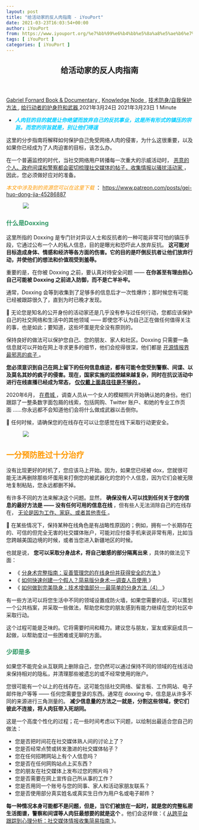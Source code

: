 ```yaml
---
layout: post
title: "给活动家的反人肉指南 - iYouPort"
date: 2021-03-23T16:03:54+00:00
author: iYouPort
from: https://www.iyouport.org/%e7%bb%99%e6%b4%bb%e5%8a%a8%e5%ae%b6%e7%9a%84%e5%8f%8d%e4%ba%ba%e8%82%89%e6%8c%87%e5%8d%97/
tags: [ iYouPort ]
categories: [ iYouPort ]
---
```


<article class="post-15634 post type-post status-publish format-standard has-post-thumbnail hentry category-book-documentary category-knowledge-node category-54 category-67 tag-activism tag-doxing tag-privacy tag-resist tag-security tag-self-defense tag-socmint tag-technique" id="post-15634">
 <header class="entry-header">
  <h1 class="entry-title">
   给活动家的反人肉指南
  </h1>
 </header>
 <div class="entry-meta">
  <span class="byline">
   <a href="https://www.iyouport.org/author/gabrielfornard/" rel="author" title="由Gabriel Fornard发布">
    Gabriel Fornard
   </a>
  </span>
  <span class="cat-links">
   <a href="https://www.iyouport.org/category/book-documentary/" rel="category tag">
    Book &amp; Documentary
   </a>
   ,
   <a href="https://www.iyouport.org/category/knowledge-node/" rel="category tag">
    Knowledge Node
   </a>
   ,
   <a href="https://www.iyouport.org/category/%e6%8a%80%e6%9c%af%e9%98%b2%e8%ba%ab-%e8%87%aa%e6%88%91%e4%bf%9d%e6%8a%a4%e6%96%b9%e6%b3%95/" rel="category tag">
    技术防身/自我保护方法
   </a>
   ,
   <a href="https://www.iyouport.org/category/%e7%bb%99%e8%a1%8c%e5%8a%a8%e8%80%85%e7%9a%84%e6%8a%a4%e8%ba%ab%e7%ac%a6%e5%92%8c%e6%ad%a6%e5%99%a8/" rel="category tag">
    给行动者的护身符和武器
   </a>
  </span>
  <span class="published-on">
   <time class="entry-date published" datetime="2021-03-24T00:03:54+08:00">
    2021年3月24日
   </time>
   <time class="updated" datetime="2021-03-23T16:01:28+08:00">
    2021年3月23日
   </time>
  </span>
  <span class="word-count">
   1 Minute
  </span>
 </div>
 <div class="entry-content">
  <ul>
   <li class="graf graf--p">
    <span style="color: #00ccff;">
     <em>
      <strong>
       人肉狂的目的就是让你绝望而放弃自己的反抗事业，这是所有形式的镇压的宗旨。而您的宗旨就是，别让他们得逞
      </strong>
     </em>
    </span>
   </li>
  </ul>
  <p class="graf graf--p">
   这里的分步指南将解释如何保护自己免受网络人肉的侵害，为什么这很重要，以及如果你已经成为了人肉迫害的目标，该怎么办。
  </p>
  <p class="graf graf--p">
   在一个普遍监控的时代，当社交网络用户转播每一次重大的示威活动时，
   <a class="markup--anchor markup--p-anchor" data-href="https://www.iyouport.org/%e8%ad%a6%e5%af%9f%e5%a6%82%e4%bd%95%e4%bd%bf%e7%94%a8%e6%8e%a8%e6%96%87%e7%9b%91%e8%a7%86%e6%8a%97%e8%ae%ae%e8%bf%90%e5%8a%a8%ef%bc%9a%e9%80%9a%e8%bf%87blm%ef%bc%886%ef%bc%89/" href="https://www.iyouport.org/%e8%ad%a6%e5%af%9f%e5%a6%82%e4%bd%95%e4%bd%bf%e7%94%a8%e6%8e%a8%e6%96%87%e7%9b%91%e8%a7%86%e6%8a%97%e8%ae%ae%e8%bf%90%e5%8a%a8%ef%bc%9a%e9%80%9a%e8%bf%87blm%ef%bc%886%ef%bc%89/" rel="noopener" target="_blank">
    恶意的个人、政府间谍和警察都会密切梳理社交媒体的帖子，收集情报以骚扰活动家
   </a>
   ，因此，您必须做好应对的准备。
  </p>
  <p class="graf graf--p">
   <span style="color: #ff9900;">
    <em>
     本文中涉及到的资源您可以在这里下载
    </em>
   </span>
   ：
   <a href="https://www.patreon.com/posts/gei-huo-dong-jia-45286887" rel="noopener" target="_blank">
    https://www.patreon.com/posts/gei-huo-dong-jia-45286887
   </a>
  </p>
  <figure class="graf graf--figure">
   <img class="graf-image aligncenter jetpack-lazy-image" data-height="750" data-image-id="0*p_aJ-tWSYD-RPv9i" data-lazy-src="https://cdn-images-1.medium.com/max/1067/0*p_aJ-tWSYD-RPv9i?is-pending-load=1" data-width="1000" src="https://cdn-images-1.medium.com/max/1067/0*p_aJ-tWSYD-RPv9i" srcset="data:image/gif;base64,R0lGODlhAQABAIAAAAAAAP///yH5BAEAAAAALAAAAAABAAEAAAIBRAA7"/>
   <noscript>
    <img class="graf-image aligncenter" data-height="750" data-image-id="0*p_aJ-tWSYD-RPv9i" data-width="1000" src="https://cdn-images-1.medium.com/max/1067/0*p_aJ-tWSYD-RPv9i"/>
   </noscript>
  </figure>
  <h3 class="graf graf--p">
   <span style="color: #339966;">
    <strong class="markup--strong markup--p-strong">
     什么是Doxxing
    </strong>
   </span>
  </h3>
  <p class="graf graf--p">
   这里所指的 Doxxing 是专门针对异议人士和反抗者的一种可能非常可怕的镇压手段，它通过公布一个人的私人信息，目的是曝光和恐吓此人放弃反抗。
   <strong class="markup--strong markup--p-strong">
    这可能对目标造成身体、情感和经济等各方面的伤害。它的目的是吓倒反抗者让他们放弃行动，并使他们的想法和价值观受到羞辱。
   </strong>
  </p>
  <p class="graf graf--p">
   重要的是，在你被 Doxxing 之前，要认真对待安全问题 ——
   <strong class="markup--strong markup--p-strong">
    在你甚至有理由担心自己可能被 Doxxing 之前进入防御，而不是亡羊补牢。
   </strong>
  </p>
  <p class="graf graf--p">
   通常，Doxxing 会等到收集到了足够多的信息后才一次性爆炸；那时候您有可能已经被跟踪很久了，直到为时已晚才发现。
  </p>
  <p class="graf graf--p">
   📌 无论您是知名的公开身份的活动家还是几乎没有参与过任何行动，您都应该保护自己的社交网络和生活中的其他领域 —— 即使您不认为自己正在做任何值得关注的事，也是如此；要知道，这些坏蛋是完全没有原则的。
  </p>
  <p class="graf graf--p">
   保持良好的做法可以保护您自己、您的朋友、家人和社区。Doxxing 只需要一条信息就可以开始在网上寻求更多的细节，他们会挖得很深，他们都是
   <a class="markup--anchor markup--p-anchor" data-href="https://www.iyouport.org/%e8%bf%99%e4%b8%8d%e6%98%af%e4%b8%80%e5%9c%ba%e7%ab%9e%e6%8a%80%e8%a1%a8%e6%bc%94%ef%bc%9a%e5%85%b3%e4%ba%8eiyp%e4%b8%ba%e4%bb%80%e4%b9%88%e8%a6%81%e9%87%87%e5%8f%96%e5%bc%80%e6%ba%90%e6%83%85/" href="https://www.iyouport.org/%e8%bf%99%e4%b8%8d%e6%98%af%e4%b8%80%e5%9c%ba%e7%ab%9e%e6%8a%80%e8%a1%a8%e6%bc%94%ef%bc%9a%e5%85%b3%e4%ba%8eiyp%e4%b8%ba%e4%bb%80%e4%b9%88%e8%a6%81%e9%87%87%e5%8f%96%e5%bc%80%e6%ba%90%e6%83%85/" rel="noopener" target="_blank">
    开源情报界最邪恶的疯子
   </a>
   。
  </p>
  <p class="graf graf--p">
   <strong class="markup--strong markup--p-strong">
    您必须意识到自己在网上留下的任何信息痕迹，都有可能令您受到警察、间谍、以及莫名其妙的疯子的侵害。现在，国家实施的监控越来越复杂，同时在抗议活动中进行在线直播已经成为常态，
   </strong>
   <a class="markup--anchor markup--p-anchor" data-href="https://www.iyouport.org/%e5%a6%82%e4%bd%95%e8%af%86%e5%88%ab%e6%8a%97%e8%ae%ae%e6%b4%bb%e5%8a%a8%e4%b8%ad%e5%8f%af%e8%a7%81%e7%9a%84%e5%92%8c%e4%b8%8d%e5%8f%af%e8%a7%81%e7%9a%84%e7%9b%91%e8%a7%86/" href="https://www.iyouport.org/%e5%a6%82%e4%bd%95%e8%af%86%e5%88%ab%e6%8a%97%e8%ae%ae%e6%b4%bb%e5%8a%a8%e4%b8%ad%e5%8f%af%e8%a7%81%e7%9a%84%e5%92%8c%e4%b8%8d%e5%8f%af%e8%a7%81%e7%9a%84%e7%9b%91%e8%a7%86/" rel="noopener" target="_blank">
    <strong class="markup--strong markup--p-strong">
     仅仅戴上面具往往是不够的
    </strong>
   </a>
   <strong class="markup--strong markup--p-strong">
    。
   </strong>
  </p>
  <p class="graf graf--p">
   2020年6月，
   <a class="markup--anchor markup--p-anchor" data-href="https://www.vice.com/en_us/article/bv8j8w/a-tattoo-and-an-etsy-shirt-led-cops-to-arrest-woman-accused-of-burning-cop-cars" href="https://www.vice.com/en_us/article/bv8j8w/a-tattoo-and-an-etsy-shirt-led-cops-to-arrest-woman-accused-of-burning-cop-cars" rel="noopener" target="_blank">
    在费城
   </a>
   ，调查人员从一个女人的模糊照片开始确认她的身份。他们跟踪了一整条数字面包屑的线索，包括网购、Twitter 账户、和她的专业工作页面 ……你永远都不会知道他们会将什么做成武器以击倒你。
  </p>
  <p class="graf graf--p">
   📌 任何时候，请确保您的在线存在可以让您感觉在线下采取行动更安全。
  </p>
  <figure class="graf graf--figure">
   <img class="graf-image aligncenter jetpack-lazy-image" data-height="663" data-image-id="0*jlRYOIe1C4qvXBx1" data-lazy-src="https://cdn-images-1.medium.com/max/1067/0*jlRYOIe1C4qvXBx1?is-pending-load=1" data-width="1000" src="https://cdn-images-1.medium.com/max/1067/0*jlRYOIe1C4qvXBx1" srcset="data:image/gif;base64,R0lGODlhAQABAIAAAAAAAP///yH5BAEAAAAALAAAAAABAAEAAAIBRAA7"/>
   <noscript>
    <img class="graf-image aligncenter" data-height="663" data-image-id="0*jlRYOIe1C4qvXBx1" data-width="1000" src="https://cdn-images-1.medium.com/max/1067/0*jlRYOIe1C4qvXBx1"/>
   </noscript>
  </figure>
  <h2 class="graf graf--p">
   <span style="color: #ff9900;">
    <strong class="markup--strong markup--p-strong">
     一分预防胜过十分治疗
    </strong>
   </span>
  </h2>
  <p class="graf graf--p">
   没有比现更好的时机了，您应该马上开始。因为，如果您已经被 dox，您就很可能无法再删除那些坏蛋用来打倒您的被武器化的您的个人信息，因为它们会被无限地复制粘贴，您永远都删不掉。
  </p>
  <p class="graf graf--p">
   有许多不同的方法来解决这个问题。显然，
   <strong class="markup--strong markup--p-strong">
    确保没有人可以找到任何关于您的信息的最好方法是 —— 没有任何可用的信息在线
   </strong>
   ，但有些人无法消除自己的在线存在，
   <a class="markup--anchor markup--p-anchor" data-href="https://www.patreon.com/posts/nin-yuan-yi-bei-41974646" href="https://www.patreon.com/posts/nin-yuan-yi-bei-41974646" rel="noopener" target="_blank">
    无论是因为工作、家庭、或者其他责任
   </a>
   。
  </p>
  <p class="graf graf--p">
   📌 在某些情况下，保持某种在线角色是有战略性原因的；例如，拥有一个长期存在的、可信的但完全无害的社交媒体账户，可能对应付查手机来说非常有用，比如当您跨越美国边境的时候，或者当您进入新疆地区的时候。
  </p>
  <p class="graf graf--p">
   也就是说，
   <strong class="markup--strong markup--p-strong">
    您可以采取分身战术，将自己敏感的部分隔离出来
   </strong>
   ，具体的做法见下面：
  </p>
  <ul class="postList">
   <li class="graf graf--li">
    《
    <a class="markup--anchor markup--li-anchor" data-href="https://www.iyouport.org/%e5%88%86%e8%a3%82%e4%ba%ba%e6%a0%bc%e7%9a%84%e9%ad%85%e5%8a%9b/" href="https://www.iyouport.org/%e5%88%86%e8%a3%82%e4%ba%ba%e6%a0%bc%e7%9a%84%e9%ad%85%e5%8a%9b/" rel="noopener" target="_blank">
     分身术完整指南：妥善管理您的在线身份并获得安全的方法
    </a>
    》
   </li>
   <li class="graf graf--li">
    《
    <a class="markup--anchor markup--li-anchor" data-href="https://www.iyouport.org/%e5%a6%82%e4%bd%95%e5%bf%ab%e9%80%9f%e5%88%9b%e5%bb%ba%e4%b8%80%e4%b8%aa%e5%81%87%e4%ba%ba%ef%bc%9f%e7%ae%80%e6%98%93%e7%89%88%e5%88%86%e8%ba%ab%e6%9c%af%e2%80%8a-%e2%80%8a%e8%b0%83%e6%9f%a5%e4%ba%ba/" href="https://www.iyouport.org/%e5%a6%82%e4%bd%95%e5%bf%ab%e9%80%9f%e5%88%9b%e5%bb%ba%e4%b8%80%e4%b8%aa%e5%81%87%e4%ba%ba%ef%bc%9f%e7%ae%80%e6%98%93%e7%89%88%e5%88%86%e8%ba%ab%e6%9c%af%e2%80%8a-%e2%80%8a%e8%b0%83%e6%9f%a5%e4%ba%ba/" rel="noopener" target="_blank">
     如何快速创建一个假人？简易版分身术 — 调查人员使用
    </a>
    》
   </li>
   <li class="graf graf--li">
    《
    <a class="markup--anchor markup--li-anchor" data-href="https://www.iyouport.org/%e5%a6%82%e4%bd%95%e5%81%9a%e5%88%b0%e5%ae%8c%e7%be%8e%e9%9a%90%e8%ba%ab%ef%bc%9a%e6%8a%80%e6%9c%af%e5%a2%9e%e5%80%bc%e9%83%a8%e5%88%86%e2%80%8a-%e2%80%8a%e6%9c%80%e7%ae%80%e5%8d%95%e7%9a%84%e5%88%86/" href="https://www.iyouport.org/%e5%a6%82%e4%bd%95%e5%81%9a%e5%88%b0%e5%ae%8c%e7%be%8e%e9%9a%90%e8%ba%ab%ef%bc%9a%e6%8a%80%e6%9c%af%e5%a2%9e%e5%80%bc%e9%83%a8%e5%88%86%e2%80%8a-%e2%80%8a%e6%9c%80%e7%ae%80%e5%8d%95%e7%9a%84%e5%88%86/" rel="noopener" target="_blank">
     如何做到完美隐身：技术增值部分 — 最简单的分身方法（4）
    </a>
    》
   </li>
  </ul>
  <p class="graf graf--p">
   有一些方法可以将您生活中不同的领域设置成防火墙，如果您需要的话，可以策划一个公共档案，并采取一些做法，帮助您和您的朋友感到有能力继续在您的社区中采取行动。
  </p>
  <p class="graf graf--p">
   这个过程可能是乏味的。它将需要时间和精力。建议您与朋友，室友或家庭成员一起做，以帮助度过一些困难或无聊的方面。
  </p>
  <h3 class="graf graf--p">
   <span style="color: #339966;">
    <strong class="markup--strong markup--p-strong">
     少即是多
    </strong>
   </span>
  </h3>
  <p class="graf graf--p">
   如果您不能完全从互联网上删除自己，您仍然可以通过保持不同的领域的在线活动来保持相对的隐私，并清理那些被遗忘的或不经常使用的账户。
  </p>
  <p class="graf graf--p">
   您很可能有一个以上的在线存在。这可能包括社交网络、留言板、工作网站、电子邮件账户等等 —— 任何您需要登录的东西。通常在 doxxing 中，信息是从许多不同的来源进行三角测量的。
   <strong class="markup--strong markup--p-strong">
    减少信息量的方法之一就是，分割这些领域，使它们彼此不连接，将人肉狂带入死胡同。
   </strong>
  </p>
  <p class="graf graf--p">
   这是一个高度个性化的过程；花一些时间考虑以下问题，以绘制出最适合您自己的做法：
  </p>
  <ul class="postList">
   <li class="graf graf--li">
    您是否把时间花在社交媒体熟人间的讨论上了？
   </li>
   <li class="graf graf--li">
    您是否经常点赞或转发激进的社交媒体帖子？
   </li>
   <li class="graf graf--li">
    您在任何招聘网站上有个人信息吗？
   </li>
   <li class="graf graf--li">
    您是否在任何网购站点上买东西？
   </li>
   <li class="graf graf--li">
    您的朋友在社交媒体上发布过您的照片吗？
   </li>
   <li class="graf graf--li">
    您是否需要在网上宣传自己所从事的工作？
   </li>
   <li class="graf graf--li">
    您是否用同一个账号与您的同事、家人和活动家朋友联系？
   </li>
   <li class="graf graf--li">
    您是否使用部分真实姓名或真实生日作为用户名或电子邮件？
   </li>
  </ul>
  <p class="graf graf--p">
   <strong class="markup--strong markup--p-strong">
    每一种情况本身可能都不是问题，但是，当它们被放在一起时，就是您的完整私密生活图谱，警察和间谍等人肉狂最想要的就是这个
   </strong>
   。他们会这样做：《
   <a class="markup--anchor markup--p-anchor" data-href="https://www.iyouport.org/%e4%bb%8e%e8%b7%a8%e5%b9%b3%e5%8f%b0%e8%b7%9f%e8%b8%aa%e5%88%b0%e5%bf%83%e7%90%86%e5%88%86%e6%9e%90%ef%bc%9a%e7%a4%be%e4%ba%a4%e5%aa%92%e4%bd%93%e6%83%85%e6%8a%a5%e6%94%b6%e9%9b%86%e7%ae%80%e6%98%93/" href="https://www.iyouport.org/%e4%bb%8e%e8%b7%a8%e5%b9%b3%e5%8f%b0%e8%b7%9f%e8%b8%aa%e5%88%b0%e5%bf%83%e7%90%86%e5%88%86%e6%9e%90%ef%bc%9a%e7%a4%be%e4%ba%a4%e5%aa%92%e4%bd%93%e6%83%85%e6%8a%a5%e6%94%b6%e9%9b%86%e7%ae%80%e6%98%93/" rel="noopener" target="_blank">
    从跨平台跟踪到心理分析：社交媒体情报收集简易指南
   </a>
   》。
  </p>
  <figure class="graf graf--figure">
   <p>
    <figure class="wp-caption aligncenter" style="width: 1067px">
     <img alt="" class="graf-image jetpack-lazy-image" data-height="2049" data-image-id="1*rcVtpCttXXaG3Jp53E9cYQ.png" data-lazy-src="https://i2.wp.com/cdn-images-1.medium.com/max/1067/1*rcVtpCttXXaG3Jp53E9cYQ.png?resize=1067%2C1973&amp;is-pending-load=1#038;ssl=1" data-recalc-dims="1" data-width="1108" height="1973" src="https://i2.wp.com/cdn-images-1.medium.com/max/1067/1*rcVtpCttXXaG3Jp53E9cYQ.png?resize=1067%2C1973&amp;ssl=1" srcset="data:image/gif;base64,R0lGODlhAQABAIAAAAAAAP///yH5BAEAAAAALAAAAAABAAEAAAIBRAA7" width="1067"/>
     <noscript>
      <img alt="" class="graf-image" data-height="2049" data-image-id="1*rcVtpCttXXaG3Jp53E9cYQ.png" data-recalc-dims="1" data-width="1108" height="1973" src="https://i2.wp.com/cdn-images-1.medium.com/max/1067/1*rcVtpCttXXaG3Jp53E9cYQ.png?resize=1067%2C1973&amp;ssl=1" width="1067"/>
     </noscript>
     <figcaption class="wp-caption-text">
      《
      <a href="https://www.patreon.com/posts/dui-kang-xing-si-38187798" rel="noopener" target="_blank">
       对抗性思考方式：别便宜坏人
      </a>
      》
     </figcaption>
    </figure>
   </p>
  </figure>
  <p class="graf graf--p">
   您需要问自己以下这些问题：
  </p>
  <ul class="postList">
   <li class="graf graf--li">
    这些账户/身份的独立性如何？—— 会不会像上图中那样，只要找到其中一个账户/身份，就能牵出一大串其他东西？
   </li>
   <li class="graf graf--li">
    哪些是公开的？哪些是私密的？—— 您肯定知道什么时候应该公开，什么时候应该私密；
   </li>
   <li class="graf graf--li">
    在每个网站的背景中，公共和私密意味着什么？—— 这是对开源*反*情报而言的，
    <strong class="markup--strong markup--li-strong">
     您必须从技术角度来考虑这件事，而不是简单地信任某平台上的隐私设置按钮
    </strong>
    ；
   </li>
   <li class="graf graf--li">
    通过搜索您的法定名称可以在网上找到什么？—— 这是指您需要《
    <a class="markup--anchor markup--li-anchor" data-href="https://www.iyouport.org/%e7%a4%be%e4%ba%a4%e5%aa%92%e4%bd%93%e6%83%85%e6%8a%a5%e5%92%8c%e5%8f%8d%e6%83%85%e6%8a%a5%e5%9f%ba%e6%9c%ac%e5%b7%a5%e5%85%b7%e6%89%8b%e5%86%8c%ef%bc%9a%e8%87%aa%e6%88%91%e4%ba%ba%e8%82%89%ef%bc%882/" href="https://www.iyouport.org/%e7%a4%be%e4%ba%a4%e5%aa%92%e4%bd%93%e6%83%85%e6%8a%a5%e5%92%8c%e5%8f%8d%e6%83%85%e6%8a%a5%e5%9f%ba%e6%9c%ac%e5%b7%a5%e5%85%b7%e6%89%8b%e5%86%8c%ef%bc%9a%e8%87%aa%e6%88%91%e4%ba%ba%e8%82%89%ef%bc%882/" rel="noopener" target="_blank">
     自我人肉
    </a>
    》一下，以便了解自己真正的曝光程度，而不是靠想当然；
   </li>
   <li class="graf graf--li">
    您是否在多个账户中使用同一个用户名或电子邮件名？这些是否在您的生活中交叉到不同的领域？—— 花点时间想想所有这些领域在线下重叠的方式；
   </li>
   <li class="graf graf--li">
    您的工作是否允许您公开自己的政治倾向？—— 有些时候是不允许的，比如存在政治审查的工作，您的雇会因您的政治倾向而解雇您，
    <a class="markup--anchor markup--li-anchor" data-href="https://www.iyouport.org/%e4%bd%a0%e7%9a%84%e8%80%81%e6%9d%bf%e6%80%8e%e4%b9%88%e6%af%94%e7%bd%91%e8%ad%a6%e8%bf%98%e5%8e%89%e5%ae%b3%ef%bc%9f/" href="https://www.iyouport.org/%e4%bd%a0%e7%9a%84%e8%80%81%e6%9d%bf%e6%80%8e%e4%b9%88%e6%af%94%e7%bd%91%e8%ad%a6%e8%bf%98%e5%8e%89%e5%ae%b3%ef%bc%9f/" rel="noopener" target="_blank">
     在这里看到这种威胁
    </a>
    ；
   </li>
   <li class="graf graf--li">
    您的行动主义有多公开？您会和记者交流吗？您在宣传自己吗？—— 这需要权衡，建议您使用这里的标准来科学地权衡这点《
    <a class="markup--anchor markup--li-anchor" data-href="https://www.iyouport.org/%e6%82%a8%e5%9c%a8%e4%bb%80%e4%b9%88%e6%97%b6%e5%80%99%e9%9c%80%e8%a6%81%e5%81%87%e5%90%8d%e3%80%81%e5%8c%bf%e5%90%8d%e5%92%8c%e5%85%ac%e5%bc%80%e5%9c%a8%e7%ba%bf%e8%ba%ab%e4%bb%bd%ef%bc%9f/" href="https://www.iyouport.org/%e6%82%a8%e5%9c%a8%e4%bb%80%e4%b9%88%e6%97%b6%e5%80%99%e9%9c%80%e8%a6%81%e5%81%87%e5%90%8d%e3%80%81%e5%8c%bf%e5%90%8d%e5%92%8c%e5%85%ac%e5%bc%80%e5%9c%a8%e7%ba%bf%e8%ba%ab%e4%bb%bd%ef%bc%9f/" rel="noopener" target="_blank">
     您在什么时候需要假名、匿名和公开在线身份？– 在线创建和管理身份的思考方式
    </a>
    》
   </li>
   <li class="graf graf--li">
    您是否会过滤部分或全部来自亲属的社交媒体内容？—— 很多人会这样做，有些时候这有必要，但是，
    <strong class="markup--strong markup--li-strong">
     这也会导致您无法及时看到您的亲属是否发布了曝光您真实身份的信息，您应该在发现这种情况后立即要求对方删除，
    </strong>
    所以，及时获知是很重要的。警察和间谍很擅长利用您的身边人来对付您，而不是直接瞄准您本人；
   </li>
   <li class="graf graf--li">
    在您的特定个人资料中是否有任何提及非法的或有争议的活动？不论那是不是真的发生过 ——
    <strong class="markup--strong markup--li-strong">
     这些信息不论真假，都是追踪狂的挚爱，他们会无限放大这些信息，借以对您实施《
    </strong>
    <a class="markup--anchor markup--li-anchor" data-href="https://www.iyouport.org/%e4%ba%ba%e6%a0%bc%e6%9a%97%e6%9d%80%e5%92%8c%e6%8a%b9%e9%bb%91%e8%bf%90%e5%8a%a8%ef%bc%9a%e8%b0%81%e5%9c%a8%e5%8f%97%e7%9b%8a%ef%bc%9f/" href="https://www.iyouport.org/%e4%ba%ba%e6%a0%bc%e6%9a%97%e6%9d%80%e5%92%8c%e6%8a%b9%e9%bb%91%e8%bf%90%e5%8a%a8%ef%bc%9a%e8%b0%81%e5%9c%a8%e5%8f%97%e7%9b%8a%ef%bc%9f/" rel="noopener" target="_blank">
     <strong class="markup--strong markup--li-strong">
      人格暗杀
     </strong>
    </a>
    <strong class="markup--strong markup--li-strong">
     》。
    </strong>
   </li>
  </ul>
  <figure class="graf graf--figure">
   <img class="graf-image aligncenter jetpack-lazy-image" data-height="668" data-image-id="0*TEOCjNZQgESfthpl" data-lazy-src="https://cdn-images-1.medium.com/max/1067/0*TEOCjNZQgESfthpl?is-pending-load=1" data-width="1000" src="https://cdn-images-1.medium.com/max/1067/0*TEOCjNZQgESfthpl" srcset="data:image/gif;base64,R0lGODlhAQABAIAAAAAAAP///yH5BAEAAAAALAAAAAABAAEAAAIBRAA7"/>
   <noscript>
    <img class="graf-image aligncenter" data-height="668" data-image-id="0*TEOCjNZQgESfthpl" data-width="1000" src="https://cdn-images-1.medium.com/max/1067/0*TEOCjNZQgESfthpl"/>
   </noscript>
  </figure>
  <p class="graf graf--p">
   📌 以下是一些示例，说明您的在线形象如何在不同站点上重叠：
  </p>
  <p class="graf graf--p">
   <strong class="markup--strong markup--p-strong">
    亲属 ——
   </strong>
  </p>
  <p class="graf graf--p">
   您与您的亲人之间的关系有多公开？尽可能把所有亲人考虑进去，父亲、祖父母、兄弟姐妹、七八姑八大姨 …… 思考这个问题：如果恶意者获得了他们中任何一个人的信息，恶意者可以从中挖掘到关于您的多少内容？
  </p>
  <p class="graf graf--p">
   <strong class="markup--strong markup--p-strong">
    政治 ——
   </strong>
  </p>
  <p class="graf graf--p">
   您是否曾经在网上讨论或发布过有关您的政治立场的信息？如果是，在哪些平台上发布的？
  </p>
  <p class="graf graf--p">
   <strong class="markup--strong markup--p-strong">
    朋友与社区 ——
   </strong>
  </p>
  <p class="graf graf--p">
   如果您有社交媒体，您的朋友是谁？您的追随者是谁？您的在线社区是否或以何种方式反映了您的现实生活？
  </p>
  <p class="graf graf--p">
   <strong class="markup--strong markup--p-strong">
    兴趣爱好 ——
   </strong>
  </p>
  <p class="graf graf--p">
   您有什么爱好？您有基于兴趣爱好结交的朋友和参加的相关社区吗？您是致力于这些爱好的互联网社区的一员吗？
  </p>
  <p class="graf graf--p">
   <strong class="markup--strong markup--p-strong">
    法定信息 ——
   </strong>
  </p>
  <p class="graf graf--p">
   您的真实身份绑定了哪些电话号码和地址？您的帐户中是否包含法定身份信息？还有其他网站包含您的法定身份信息吗（包括可能未经您的许可的情况下被收集的信息）？比如您通过手机号码验证了一项服务，该服务就有您所有法定身份信息。
  </p>
  <p class="graf graf--p">
   <strong class="markup--strong markup--p-strong">
    事业 ——
   </strong>
  </p>
  <p class="graf graf--p">
   您的工作是否涉及在线业务、网站或社交媒体帐户？如果您的政治立场与您的职业重叠，会不会有问题？或者，您的职业生涯在某种程度上与您的政治身份有关？
  </p>
  <p class="graf graf--p">
   花时间考虑一下您的真实身份与在线身份的重叠之处，在线目标是什么、以及可以将这些领域分开的方法。
  </p>
  <figure class="graf graf--figure">
   <img class="graf-image aligncenter jetpack-lazy-image" data-height="770" data-image-id="0*2q225Z8aFeQGdGOf" data-lazy-src="https://cdn-images-1.medium.com/max/1067/0*2q225Z8aFeQGdGOf?is-pending-load=1" data-width="1000" src="https://cdn-images-1.medium.com/max/1067/0*2q225Z8aFeQGdGOf" srcset="data:image/gif;base64,R0lGODlhAQABAIAAAAAAAP///yH5BAEAAAAALAAAAAABAAEAAAIBRAA7"/>
   <noscript>
    <img class="graf-image aligncenter" data-height="770" data-image-id="0*2q225Z8aFeQGdGOf" data-width="1000" src="https://cdn-images-1.medium.com/max/1067/0*2q225Z8aFeQGdGOf"/>
   </noscript>
  </figure>
  <h2 class="graf graf--p">
   <span style="color: #ff9900;">
    <strong class="markup--strong markup--p-strong">
     策略
    </strong>
   </span>
  </h2>
  <p class="graf graf--p">
   下面来看看如何发现您的哪些信息、如何识别和消除这些痕迹，以及有哪些在线资源可以删除它们。
  </p>
  <p class="graf graf--p">
   从公开的信息开始。谷歌您自己，列出您所有的社交媒体账户。删除您不再使用的旧账户。这也是一个很好的时机，下载一个密码管理器，如 1Password 或 LastPass，协助您管理独特的用户名、电子邮件和密码。
  </p>
  <h3 class="graf graf--p">
   <span style="color: #339966;">
    <strong class="markup--strong markup--p-strong">
     从自我人肉开始
    </strong>
   </span>
  </h3>
  <p class="graf graf--p">
   就如您所知道的，
   <strong class="markup--strong markup--p-strong">
    要想做到最有效的防御，您需要想攻击者那样思考
   </strong>
   。想想看人肉狂会怎么做？没错，他们会先彻底挖掘有关您的一切，所以防御的第一步就是，抢在攻击者行动之前您来亲手挖掘自己的一切，把能删除的所有部分都删掉。在这里看到具体做法《
   <a class="markup--anchor markup--p-anchor" data-href="https://www.iyouport.org/%e8%87%aa%e6%88%91%e4%ba%ba%e8%82%89/" href="https://www.iyouport.org/%e8%87%aa%e6%88%91%e4%ba%ba%e8%82%89/" rel="noopener" target="_blank">
    自我人肉
   </a>
   》；社交媒体的《
   <a class="markup--anchor markup--p-anchor" data-href="https://www.iyouport.org/%e7%a4%be%e4%ba%a4%e5%aa%92%e4%bd%93%e6%83%85%e6%8a%a5%e5%92%8c%e5%8f%8d%e6%83%85%e6%8a%a5%e5%9f%ba%e6%9c%ac%e5%b7%a5%e5%85%b7%e6%89%8b%e5%86%8c%ef%bc%9a%e8%87%aa%e6%88%91%e4%ba%ba%e8%82%89%ef%bc%882/" href="https://www.iyouport.org/%e7%a4%be%e4%ba%a4%e5%aa%92%e4%bd%93%e6%83%85%e6%8a%a5%e5%92%8c%e5%8f%8d%e6%83%85%e6%8a%a5%e5%9f%ba%e6%9c%ac%e5%b7%a5%e5%85%b7%e6%89%8b%e5%86%8c%ef%bc%9a%e8%87%aa%e6%88%91%e4%ba%ba%e8%82%89%ef%bc%882/" rel="noopener" target="_blank">
    社交媒体情报和反情报基本工具手册：自我人肉（2）
   </a>
   》。
  </p>
  <p class="graf graf--p">
   并不是所有东西都能删除，有些是删不掉的，比如曾经的联署信，如果您使用了自己的真实身份的话。总之，
   <strong class="markup--strong markup--p-strong">
    把您能删掉的一切都删除，并制作一些假的身份信息，以迷惑人肉狂。
   </strong>
  </p>
  <p class="graf graf--p">
   并且，您还可以设置提醒，如果有人在搜索您，您会收到警报，具体做法见《
   <a class="markup--anchor markup--p-anchor" data-href="https://www.iyouport.org/%e5%a6%82%e4%bd%95%e7%9f%a5%e9%81%93%e6%9c%89%e4%ba%ba%e6%ad%a3%e5%9c%a8%e7%ba%bf%e4%ba%ba%e8%82%89%e4%bd%a0%ef%bc%9f6%e4%b8%aa%e7%ae%80%e5%8d%95%e7%9a%84%e6%96%b9%e6%b3%95/" href="https://www.iyouport.org/%e5%a6%82%e4%bd%95%e7%9f%a5%e9%81%93%e6%9c%89%e4%ba%ba%e6%ad%a3%e5%9c%a8%e7%ba%bf%e4%ba%ba%e8%82%89%e4%bd%a0%ef%bc%9f6%e4%b8%aa%e7%ae%80%e5%8d%95%e7%9a%84%e6%96%b9%e6%b3%95/" rel="noopener" target="_blank">
    如何知道有人正在线人肉你？6个简单的方法
   </a>
   》。
  </p>
  <p class="graf graf--p">
   在这个初步的搜索之后，再看看那些
   <a class="markup--anchor markup--p-anchor" data-href="https://www.iyouport.org/%e5%8d%95%e5%90%91%e9%95%9c%e7%9a%84%e8%83%8c%e5%90%8e%ef%bc%9a%e7%9b%91%e8%a7%86%e8%b5%84%e6%9c%ac%e5%ae%b6%e5%92%8c%e6%94%bf%e5%ba%9c%e7%9a%84%e8%81%94%e6%89%8b%e4%b8%80%e7%9b%b4%e5%9c%a8%e5%a6%82/" href="https://www.iyouport.org/%e5%8d%95%e5%90%91%e9%95%9c%e7%9a%84%e8%83%8c%e5%90%8e%ef%bc%9a%e7%9b%91%e8%a7%86%e8%b5%84%e6%9c%ac%e5%ae%b6%e5%92%8c%e6%94%bf%e5%ba%9c%e7%9a%84%e8%81%94%e6%89%8b%e4%b8%80%e7%9b%b4%e5%9c%a8%e5%a6%82/" rel="noopener" target="_blank">
    靠买卖个人数据获利的数据中介网站
   </a>
   。这些网站会尽量让你难以删除自己的信息。耐心一些，因为人肉狂会非常耐心地挖到您的一切。
  </p>
  <p class="graf graf--p">
   当您在网上搜索自己的时候，您也可能会发现旧的账号，
   <strong class="markup--strong markup--p-strong">
    使用您能记住的所有旧用户名和网名进行反向搜索以找到它们，我敢保证肯定有您早已忘掉的自己注册的账户。
   </strong>
  </p>
  <p class="graf graf--p">
   您很久没有使用过的账户会让您变得脆弱，因为如果他们使用的是旧的密码，人肉狂可以尝试将密码用于其他账户。下载任何对您有感情价值的资料，永久关闭所有您不再使用的账户。这里面可能充满了关于您生活的线索。
  </p>
  <p class="graf graf--p">
   这是您要是使用开源情报的地方，因为人肉狂都是开源情报专家，您需要像他们一样专，才有可能战胜他们。具体见：《
   <a class="markup--anchor markup--p-anchor" data-href="https://www.patreon.com/posts/dui-kang-xing-si-38187798" href="https://www.patreon.com/posts/dui-kang-xing-si-38187798" rel="noopener" target="_blank">
    对抗性思考方式：别便宜坏人
   </a>
   》。
  </p>
  <p class="graf graf--p">
   Haveibeenpwned.com 将帮助您确定是否有涉及您所拥有帐户的数据泄露。如果有，请立即采取措施更改密码。
  </p>
  <figure class="graf graf--figure">
   <img class="graf-image aligncenter jetpack-lazy-image" data-height="667" data-image-id="0*ISEhiVc1nA5Y3NUc" data-lazy-src="https://cdn-images-1.medium.com/max/1067/0*ISEhiVc1nA5Y3NUc?is-pending-load=1" data-width="1000" src="https://cdn-images-1.medium.com/max/1067/0*ISEhiVc1nA5Y3NUc" srcset="data:image/gif;base64,R0lGODlhAQABAIAAAAAAAP///yH5BAEAAAAALAAAAAABAAEAAAIBRAA7"/>
   <noscript>
    <img class="graf-image aligncenter" data-height="667" data-image-id="0*ISEhiVc1nA5Y3NUc" data-width="1000" src="https://cdn-images-1.medium.com/max/1067/0*ISEhiVc1nA5Y3NUc"/>
   </noscript>
  </figure>
  <h3 class="graf graf--p">
   <span style="color: #339966;">
    <strong class="markup--strong markup--p-strong">
     更改用户名，电子邮件地址和密码
    </strong>
   </span>
  </h3>
  <p class="graf graf--p">
   别人要想找到更多关于您的信息，最简单的方法就是搜索您的名字、别名和用户名。为了保持您的互联网活动范围分开，
   <strong class="markup--strong markup--p-strong">
    每当您创建一个帐户时，总是需要使用一个新的用户名，一个完全不一样的用户名，没人能将它们和您联系在一起的那种。
   </strong>
  </p>
  <p class="graf graf--p">
   如果您有一个专业的工作网站，必须使用您的法定名称，请确保您用于该账户的电子邮件只用于该目的 —— 所有医疗和政府相关的账户有一个名字，网购有一个名字，政治生活有另一个，社交媒体也有另一个，交友网站再有另一个，等等。对所有代表您或展示您照片的网站都使用别名和虚假身份信息。
  </p>
  <h3 class="graf graf--p">
   <span style="color: #339966;">
    <strong class="markup--strong markup--p-strong">
     整理可用内容并更改您的隐私设置
    </strong>
   </span>
  </h3>
  <p class="graf graf--p">
   一旦您消除了所有的枝节，就可以开始选择要保留的东西了，以及在那里可以找到什么。如果您保留了任何社交媒体账户，请先翻阅您的个人资料，并
   <strong class="markup--strong markup--p-strong">
    思考其他人可以从中发现关于您的什么
   </strong>
   。
  </p>
  <p class="graf graf--p">
   📌 一些选择包括：
  </p>
  <ul class="postList">
   <li class="graf graf--li">
    删除所有自己的照片，您的宠物，您的车，您的邮箱，纹身，和其他任何东西，包括不必要的识别性信息，特别是您的公共档案图片。
   </li>
   <li class="graf graf--li">
    删除或伪造个人资料中的任何个人信息 —— 提供一个假的生日，随意编写任何关于家乡、上过的学校、雇主等等信息。
   </li>
   <li class="graf graf--li">
    如果您把所有的社交媒体设置都改为私密，并且对自己的关注者名单有信心，那么可能就没有那么多理由隐藏您的脸。但是仍然要建议将有关您的位置和私密的个人生活的细节保持在线下。
    <strong class="markup--strong markup--li-strong">
     如果您选择更加公开，请将您的朋友和家人分开，在没有得到他们的知情同意的情况下，不要发布任何他们的照片或他们的个人信息
    </strong>
    ，并记住，通过社交网络和数据收集网站可以很容易看到社交关系，人肉狂总是会从您的周边人下手。
   </li>
  </ul>
  <p class="graf graf--p">
   当您认为自己已经完成了，试着让一个朋友根据他们能找到的关于你的信息创建一个配置文件，看看是否有任何您没有想到的东西被漏掉了，快速找到解决方法。每隔几个月
   <strong class="markup--strong markup--p-strong">
    定期检查
   </strong>
   一下通过搜索您的名字能找到什么，这可能很重要。
  </p>
  <figure class="graf graf--figure">
   <img class="graf-image aligncenter jetpack-lazy-image" data-height="667" data-image-id="0*kLeySUX2CGzk25AP" data-lazy-src="https://cdn-images-1.medium.com/max/1067/0*kLeySUX2CGzk25AP?is-pending-load=1" data-width="1000" src="https://cdn-images-1.medium.com/max/1067/0*kLeySUX2CGzk25AP" srcset="data:image/gif;base64,R0lGODlhAQABAIAAAAAAAP///yH5BAEAAAAALAAAAAABAAEAAAIBRAA7"/>
   <noscript>
    <img class="graf-image aligncenter" data-height="667" data-image-id="0*kLeySUX2CGzk25AP" data-width="1000" src="https://cdn-images-1.medium.com/max/1067/0*kLeySUX2CGzk25AP"/>
   </noscript>
  </figure>
  <h2 class="graf graf--p">
   <span style="color: #ff9900;">
    <strong class="markup--strong markup--p-strong">
     如果您已经被人肉
    </strong>
   </span>
  </h2>
  <p class="graf graf--p">
   如果已经发生这种情况，永远不建议报警。警察会使用他们得到的关于您和其他个人和团体的信息，您可能已经公开的那些关系。一旦这些信息被记录在案，就会永久地掌握在警察手中，这个您是删不掉的，而且警察很可能用这些信息来针对你或你的队友进行镇压。
  </p>
  <p class="graf graf--p">
   通常情况下，警察不会做任何事，或者只会使情况变得更糟。本指南的目的是为您提供基于社区支持和授权的替代方案。
  </p>
  <p class="graf graf--p">
   您需要公开回应，但在此之前请务先与您的关系网络沟通这件事。
  </p>
  <p class="graf graf--p">
   您的第一反应可能是立即用公告这件事以提醒尽可能多的人，或者关闭一切。如果您有支持者群体，以这种方式公开可以为你提供即时的支持，但是，
   <strong class="markup--strong markup--p-strong">
    这样做也有可能增加人肉狂的攻击性
   </strong>
   。
  </p>
  <p class="graf graf--p">
   您首先要做的最重要的事是 —— 采取措施保护自己和您的关系网络，免受进一步的伤害。
  </p>
  <p class="graf graf--p">
   而立即发布公告会使您的安全工作变得复杂。无论被人肉狂发布的关于您的信息是否准确，在没有首先确认至少部分信息的情况下，没有人可能利用这些信息对您造成任何严重的伤害。
  </p>
  <p class="graf graf--p">
   立刻公开还会表明您已经看到了攻击发生，并表明您很害怕。人肉狂想要的就是这样的效果。他们想恐吓和孤立您。
  </p>
  <p class="graf graf--p">
   <strong class="markup--strong markup--p-strong">
    不要确认或否认他们挖到的任何关于您的信息，不管它是假的还是令人尴尬的。人肉狂正在寻求您的这种反应。
   </strong>
   如果您让他们知道他们所发布的信息是不正确的，他们可能会得出结论，他们是在正确的轨道上，他们只需要继续挖掘。
  </p>
  <p class="graf graf--p">
   有时，最有效的初始公开回应之一就是完全不回应 —— 不要对您的发帖习惯做出任何重大改变，也不要表现出任何恐惧。这可以传递这样的信息：doxxing 目标是错误的，你们的攻击是失败的。
  </p>
  <p class="graf graf--p">
   在您有时间处理自己的感受并确保自己的安全之后，再公开发表意见，或许可以和其他遭遇类似情况的人联合起来，这可能是一种战略性的做法。
  </p>
  <p class="graf graf--p">
   您也许可以利用公众对攻击者的愤怒来创建一个运动，以劝阻进一步的迫害 —— 例如，做一个资助活动，承诺为您和您的社区中的其他遭到骚扰的人分钱，由于骚扰者想要孤立你，这样的公众支持可以阻止进一步的恐吓。
  </p>
  <p class="graf graf--p">
   📌 尽量做到有创意、有弹性、有策略。在这个过程中，要小心不要危及到其他任何人。
  </p>
  <p class="graf graf--p">
   在发表公开声明时，如果您摆出姿态或吹嘘自己的能力、尤其是使用暴力的能力、可以保护自己的武器，或者过分夸大自己的凶残等等，
   <strong class="markup--strong markup--p-strong">
    绝不是好事！这只会伤害您的支持者，却很难吓到攻击者。
   </strong>
  </p>
  <p class="graf graf--p">
   📌 建议您发表积极的声明，申明您的道德和信仰，描述您的身份或您的理想如何使您成为被攻击的目标，并且一定要坚强，强调虽然这些骚扰活动是为了让你退缩，但你不会这样做，因为你没有理由隐藏自己的政治立场。
   <strong class="markup--strong markup--p-strong">
    请避免谈论任何具体的行动或团体，无论你是否参与其中。
   </strong>
  </p>
  <figure class="graf graf--figure">
   <img class="graf-image aligncenter jetpack-lazy-image" data-height="667" data-image-id="0*0MNd9k7BF4pHNRmd" data-lazy-src="https://cdn-images-1.medium.com/max/1067/0*0MNd9k7BF4pHNRmd?is-pending-load=1" data-width="1000" src="https://cdn-images-1.medium.com/max/1067/0*0MNd9k7BF4pHNRmd" srcset="data:image/gif;base64,R0lGODlhAQABAIAAAAAAAP///yH5BAEAAAAALAAAAAABAAEAAAIBRAA7"/>
   <noscript>
    <img class="graf-image aligncenter" data-height="667" data-image-id="0*0MNd9k7BF4pHNRmd" data-width="1000" src="https://cdn-images-1.medium.com/max/1067/0*0MNd9k7BF4pHNRmd"/>
   </noscript>
  </figure>
  <h3 class="graf graf--p">
   <span style="color: #339966;">
    <strong class="markup--strong markup--p-strong">
     注意事项
    </strong>
   </span>
  </h3>
  <p class="graf graf--p">
   1、
   <strong class="markup--strong markup--p-strong">
    不要
   </strong>
   惊慌地打电话给朋友过来帮忙。
  </p>
  <p class="graf graf--p">
   2、建立一个事件日志，并对在线和离线的挑衅行为
   <strong class="markup--strong markup--p-strong">
    进行记录。这对于确定攻击模式至关重要！
   </strong>
   将您的记录与您的伙伴中
   <a class="markup--anchor markup--p-anchor" data-href="https://pao-pao.net/article/180" href="https://pao-pao.net/article/180" rel="noopener" target="_blank">
    同样遭遇者的记录进行对比
   </a>
   ，您有可能从中看出更大范围的攻击模式，从而确定您的对手和他们的组织，这是很有用的。
  </p>
  <p class="graf graf--p">
   3、
   <strong class="markup--strong markup--p-strong">
    私下里提醒
   </strong>
   您的朋友、家人和敏感的政治网络。责成几个您信任的朋友提供您的个人信息，帮助报告社交媒体和博客帖子，确定它们是骚扰。反复这样做。
  </p>
  <p class="graf graf--p">
   有时人肉狂会使用您的照片和个人身份信息来
   <strong class="markup--strong markup--p-strong">
    冒充您的账户
   </strong>
   。通常，将这些作为假货进行举报比较容易；为了防止他们通过冒充您的身份从您的敏感关系网络中获取更多的信息，请尽量尽快举报。
  </p>
  <p class="graf graf--p">
   您自己、您的家人和您的雇主可能会开始收到威胁或骚扰电话。
   <strong class="markup--strong markup--p-strong">
    尽快让他们知道发生了什么
   </strong>
   ，并指示他们不要与骚扰者接触。
  </p>
  <p class="graf graf--p">
   4、关闭信息流。如果您还没有进行预防护理部分，请马上开始这个过程。下载一个密码管理器，立即更改您的所有密码。
  </p>
  <p class="graf graf--p">
   重要的是要尽可能减少信息曝光导致的 “出血”，同时也
   <strong class="markup--strong markup--p-strong">
    不要让人肉狂警觉到dox是有效的或有针对性的
   </strong>
   。尽量通过将好友列表和信息私密化来支撑您的社交媒体账户，以保护您的关系网络中的其他人，直到您确定他们不会将脆弱的个人信息提供给那些愿意挖掘的人。
  </p>
  <p class="graf graf--p">
   您如何公开反应是一个非常微妙的情况，在整个过程中应该小心处理。
  </p>
  <p class="graf graf--p">
   5、制定一个安全计划。招募朋友和家人来支持您。让他们知道正在发生的一切；
   <strong class="markup--strong markup--p-strong">
    doxxing可能是创伤性的，您需要优先考虑自己的心理和身体健康，以便继续您的工作
   </strong>
   。
  </p>
  <p class="graf graf--p">
   这些对话可能会很困难 —— 特别是如果您的亲友不了解这个政治时刻的细微之处，如果他们是第一次听到有关这种镇压方式，或者如果您和亲友之间的关系因政治立场或个人差异而紧张。如果您觉得自己无法胜任，可以请一位对情况很了解的朋友替您进行这种困难的对话。
  </p>
  <p class="graf graf--p">
   如果您的家庭地址成为了人肉目标，如果可以的话，找一个新的藏身之处。如果您不能离开家，邀请朋友或当地的安全团体与您同住。
   <strong class="markup--strong markup--p-strong">
    做一个 “随身包”，里面装上您需要的所有东西，以便您随时可以立刻离开此地。具体做法见《
   </strong>
   <a class="markup--anchor markup--p-anchor" data-href="https://www.iyouport.org/%e5%a6%82%e4%bd%95%e5%81%9a%e5%88%b0%e5%ae%8c%e7%be%8e%e9%9a%90%e8%ba%ab%ef%bc%9a%e6%89%ab%e8%8d%a1%e5%8d%b1%e9%99%a9%e5%8c%ba%e5%9f%9f%ef%bc%887%ef%bc%89/" href="https://www.iyouport.org/%e5%a6%82%e4%bd%95%e5%81%9a%e5%88%b0%e5%ae%8c%e7%be%8e%e9%9a%90%e8%ba%ab%ef%bc%9a%e6%89%ab%e8%8d%a1%e5%8d%b1%e9%99%a9%e5%8c%ba%e5%9f%9f%ef%bc%887%ef%bc%89/" rel="noopener" target="_blank">
    <strong class="markup--strong markup--p-strong">
     完美隐身
    </strong>
   </a>
   <strong class="markup--strong markup--p-strong">
    》系列
   </strong>
   ，此处的链接是最后一集内容，其中有本系列完整列表。
  </p>
  <h3 class="graf graf--p">
   <span style="color: #339966;">
    <strong class="markup--strong markup--p-strong">
     评估威胁
    </strong>
   </span>
  </h3>
  <p class="graf graf--p">
   如果您不觉得自己有非常大的风险，特别是如果针对您进行攻击的人肉行动是由免费提供的信息组成的，或者是直接发给您的，目的是为了激怒您，您可能会觉得无所谓，把它当做一种廉价的恐吓策略，屏蔽并报告骚扰者，然后继续前进。
  </p>
  <p class="graf graf--p">
   📌 然而，如果针对您的人肉包括敏感的个人信息，
   <strong class="markup--strong markup--p-strong">
    特别是不容易通过简单的侦查工作就能获得的细节性信息
   </strong>
   ，您可能要采取进一步的预防措施。如果您已经是被攻击的目标群体或社区的一部分，尤其如此。
  </p>
  <p class="graf graf--p">
   当您了解到自己已经被 dox 时，重要的是要
   <strong class="markup--strong markup--p-strong">
    确定哪些信息可以转化为可信的威胁
   </strong>
   。通常情况下，doxxing 是更具侵入性的线下骚扰的前兆，或者与对信息采取行动的威胁有关。这可能是任何事，比如报假警、给您的家人亲友或工作单位打骚扰电话、
   <a class="markup--anchor markup--p-anchor" data-href="https://www.iyouport.org/%e5%bd%93%e5%90%b9%e5%93%a8%e8%ae%b0%e8%80%85%e9%81%87%e5%88%b0%e9%bb%91%e5%ae%a2/" href="https://www.iyouport.org/%e5%bd%93%e5%90%b9%e5%93%a8%e8%ae%b0%e8%80%85%e9%81%87%e5%88%b0%e9%bb%91%e5%ae%a2/" rel="noopener" target="_blank">
    死亡威胁
   </a>
   等等。
  </p>
  <p class="graf graf--p">
   有时很难确定什么使威胁 “可信”。普通人肉狂最常见的策略是在他们认为能联系到你的任何地方发送令人毛骨悚然的或恐吓性的信息 —— 社交媒体、电子邮件、家庭成员等。
   <strong class="markup--strong markup--p-strong">
    攻击者经常会暗示他们拥有比实际更多的信息；他们通常会说他们已经向当地执法部门提供了这些信息。他们的目标是恐吓你不要采取行动；您需要知道，通常他们公开发布的任何关于您的信息都是他们获得的全部信息。
   </strong>
  </p>
  <p class="graf graf--p">
   你的雇主可能会接到电话，人肉狂要求他们解雇你。到目前为止，被人肉的目标很少受到人身攻击，但它确实已经发生了，
   <strong class="markup--strong markup--p-strong">
    那些人肉狂可能会努力将你的信息送到那些不道德的人手中，激励那些疯子去殴打您。
   </strong>
  </p>
  <p class="graf graf--p">
   谨慎是重要的，但不要惊慌失措，也不要沉浸在焦虑中。
  </p>
  <p class="graf graf--p">
   📌 问自己以下这些问题：
  </p>
  <ul class="postList">
   <li class="graf graf--li">
    用来人肉您的信息是否准确？人肉狂有你的家庭、工作单位或家庭地址吗？他们知道你常去的地方吗？他们知道你的朋友是谁？
   </li>
   <li class="graf graf--li">
    如果他们发现了你的这些信息，你是否有失业的风险？
   </li>
   <li class="graf graf--li">
    你知道骚扰者住在哪里吗？他们是靠近你的实体社区，还是只是分散在论坛上的
    <a class="markup--anchor markup--li-anchor" data-href="https://www.iyouport.org/%e5%a6%82%e4%bd%95%e5%88%86%e8%be%a8%ef%bc%9a%e6%9c%ba%e5%99%a8%e4%ba%ba%e3%80%81%e5%83%b5%e5%b0%b8%e7%bd%91%e7%bb%9c%e5%92%8c-trolls/" href="https://www.iyouport.org/%e5%a6%82%e4%bd%95%e5%88%86%e8%be%a8%ef%bc%9a%e6%9c%ba%e5%99%a8%e4%ba%ba%e3%80%81%e5%83%b5%e5%b0%b8%e7%bd%91%e7%bb%9c%e5%92%8c-trolls/" rel="noopener" target="_blank">
     在线trolls
    </a>
    ？
   </li>
   <li class="graf graf--li">
    他们是否有你的敏感照片（尴尬的和私密的照片）？
   </li>
   <li class="graf graf--li">
    他们是否有信息将你与犯罪活动联系在一起，可能会让你被捕？比如污蔑您持有毒品？或者污蔑您的私生活？
   </li>
  </ul>
  <figure class="graf graf--figure">
   <img class="graf-image aligncenter jetpack-lazy-image" data-height="1500" data-image-id="0*knt5rWGmzWOXiylu" data-lazy-src="https://cdn-images-1.medium.com/max/1067/0*knt5rWGmzWOXiylu?is-pending-load=1" data-width="1000" src="https://cdn-images-1.medium.com/max/1067/0*knt5rWGmzWOXiylu" srcset="data:image/gif;base64,R0lGODlhAQABAIAAAAAAAP///yH5BAEAAAAALAAAAAABAAEAAAIBRAA7"/>
   <noscript>
    <img class="graf-image aligncenter" data-height="1500" data-image-id="0*knt5rWGmzWOXiylu" data-width="1000" src="https://cdn-images-1.medium.com/max/1067/0*knt5rWGmzWOXiylu"/>
   </noscript>
  </figure>
  <h3 class="graf graf--p">
   <span style="color: #339966;">
    <strong class="markup--strong markup--p-strong">
     解决方案
    </strong>
   </span>
  </h3>
  <p class="graf graf--p">
   📌 您可以采取以下措施来应对人肉的危险：
  </p>
  <ul class="postList">
   <li class="graf graf--li">
    制定自卫计划，参加自卫课程，联系当地社区防卫组织；具体方法见《
    <a class="markup--anchor markup--li-anchor" data-href="https://www.iyouport.org/%e5%a6%82%e4%bd%95%e5%9c%a8%e5%a4%a7%e8%a7%84%e6%a8%a1%e6%9e%aa%e5%87%bb%e6%a1%88%e4%b8%ad%e5%b9%b8%e5%ad%98%ef%bc%9a%e5%9c%a8%e7%81%be%e9%9a%be%e4%b8%ad%e5%b9%b8%e5%ad%98%ef%bc%8810%ef%bc%89/" href="https://www.iyouport.org/%e5%a6%82%e4%bd%95%e5%9c%a8%e5%a4%a7%e8%a7%84%e6%a8%a1%e6%9e%aa%e5%87%bb%e6%a1%88%e4%b8%ad%e5%b9%b8%e5%ad%98%ef%bc%9a%e5%9c%a8%e7%81%be%e9%9a%be%e4%b8%ad%e5%b9%b8%e5%ad%98%ef%bc%8810%ef%bc%89/" rel="noopener" target="_blank">
     灾难中幸存
    </a>
    》系列，此处为本系列最后一集，含完全列表；
   </li>
   <li class="graf graf--li">
    通知被点名的人和团体 —— 工作单位、同志、室友、家人，让他们做好防御；
   </li>
   <li class="graf graf--li">
    和您信任的人谈谈您的恐惧；
   </li>
   <li class="graf graf--li">
    联系曾经经历过这种情况的人，征求他们的意见；
   </li>
   <li class="graf graf--li">
    如果您担心有关您的信息可能会引起国家行为者的兴趣（警察和政府间谍），请安排一名律师；
   </li>
   <li class="graf graf--li">
    与当地的反抗组织联系 —— 如果人肉狂是用假账户发帖，他们也许能帮助识别人肉狂的身份。即 反向人肉。
   </li>
  </ul>
  <h3 class="graf graf--p">
   <span style="color: #339966;">
    <strong class="markup--strong markup--p-strong">
     与同事和家人进行对话
    </strong>
   </span>
  </h3>
  <p class="graf graf--p">
   这种对话可能会非常困难，尤其是当您的家人不支持您的事业而造成你们之间关系紧张时。如果有必要的话，让一个头脑冷静的朋友在事后帮助调解或支持你。
  </p>
  <p class="graf graf--p">
   想一想，您愿意多长时间和家人脆弱地交谈一次，将来又有多少机会跟进这次谈话。如果有必要和家人交谈，但您觉得自己只有一次机会，可以和朋友排练一下，为您将面临的反应做好准备。
  </p>
  <p class="graf graf--p">
   如果您和家人之间有持续的、对话式的、信任的关系，
   <strong class="markup--strong markup--p-strong">
    您可以用一系列较小的谈话向他们解释情况，而不是一次长长的坐谈。评估您会有多少时间和可以获得多少注意力。
   </strong>
  </p>
  <p class="graf graf--p">
   对发生的事坦诚相待是值得的。这可以帮助建立更强大的关系，并消除那些常见的神秘感，同时鼓励其他没有考虑到这种情况可能发生在他们或他们认识的人身上的人认真对待网上隐私。大多数人都会以恐惧和同情来回应，尽管有时他们会建议甚至坚持让你报警。
  </p>
  <p class="graf graf--p">
   📌 与您的朋友和家人交谈时要记住这些事：
  </p>
  <ul class="postList">
   <li class="graf graf--li">
    <strong class="markup--strong markup--li-strong">
     人肉狂的目标是让你的人际关系紧张，毁掉你的生活。不要让他们成功
    </strong>
    。告诉你的家人，支持你的最好办法就是拒绝屈服。
   </li>
   <li class="graf graf--li">
    <strong class="markup--strong markup--li-strong">
     不要声称自己是无缘无故的目标，人肉狂对你的迫害正是源于你的反抗信仰，你应该公开承认这点
    </strong>
    。如果拒绝承认，只会使那些无法与反抗政治保持距离的人失去合法性，并进一步危害他们。
   </li>
   <li class="graf graf--li">
    不要让任何人将发生的事归咎于你。
    <strong class="markup--strong markup--li-strong">
     为一个更美好的世界而战就必然涉及到挑战，如果说你的努力引发了这种反应，那是你的功劳。请为此骄傲
    </strong>
    。
   </li>
   <li class="graf graf--li">
    提出你可以帮助同伴了解情况和保护自己的具体方法。把这篇文章和相关资源清单给你的同伴；如果他们不懂技术，你可以
    <strong class="markup--strong markup--li-strong">
     帮助他们
    </strong>
    。
   </li>
   <li class="graf graf--li">
    告诉他们可以做出什么准备，
    <strong class="markup--strong markup--li-strong">
     准确地告诉他们会遭遇什么
    </strong>
    。让他们做好最坏情况的准备，但要强调那并不是绝对可能发生的。
   </li>
   <li class="graf graf--li">
    要清楚你需要他们提供什么。
   </li>
  </ul>
  <figure class="graf graf--figure">
   <img class="graf-image aligncenter jetpack-lazy-image" data-height="665" data-image-id="0*bHbN_lT4KDOB8jfm" data-lazy-src="https://cdn-images-1.medium.com/max/1067/0*bHbN_lT4KDOB8jfm?is-pending-load=1" data-width="1000" src="https://cdn-images-1.medium.com/max/1067/0*bHbN_lT4KDOB8jfm" srcset="data:image/gif;base64,R0lGODlhAQABAIAAAAAAAP///yH5BAEAAAAALAAAAAABAAEAAAIBRAA7"/>
   <noscript>
    <img class="graf-image aligncenter" data-height="665" data-image-id="0*bHbN_lT4KDOB8jfm" data-width="1000" src="https://cdn-images-1.medium.com/max/1067/0*bHbN_lT4KDOB8jfm"/>
   </noscript>
  </figure>
  <h3 class="graf graf--p">
   <span style="color: #339966;">
    <strong class="markup--strong markup--p-strong">
     不要妥协，继续前进
    </strong>
   </span>
  </h3>
  <p class="graf graf--p">
   深吸一口气。不要责怪自己。在情感上，这可能会给你带来深深的困扰和破坏，给你的生活增加一层急性压力。有时，如果你的名字被 google 搜索到，来自 doxxes 的信息就会成为互联网的永久部分；这可能会影响你的工作前景。
  </p>
  <p class="graf graf--p">
   在您确定自己在聚光灯下的时间已经结束之前，您可能不得不改变自己生活的某些方面。📌 问问自己：“我想过什么样的生活？我怎样才能控制自己的焦虑？我是否有办法可以接受自己成为一个更加公众的人物？我怎样才能放心地去冒险，重新活跃起来？” 特别是，随着政治紧张局势的加剧，采取更极端的安全措施可能是重要的。
  </p>
  <p class="graf graf--p">
   以下是您可能选择采用的一些措施：
  </p>
  <ul class="postList">
   <li class="graf graf--li">
    <strong class="markup--strong markup--li-strong">
     不要
    </strong>
    让任何人给你拍照，除非你信任他们、并以你需要的方式处理图像。这可能会造成一些尴尬的对话，特别是在家庭活动或职业场合。注意谁会出现在与你的照片中；告诉他们，与你一起出现在照片中可能会引起不必要的危险。排练一下你可能需要进行的对话，会很有帮助。
   </li>
   <li class="graf graf--li">
    在家中和敏感的工作地点安装
    <a class="markup--anchor markup--li-anchor" data-href="https://www.iyouport.org/%e5%a6%82%e4%bd%95%e6%a3%80%e6%b5%8b%e6%91%84%e5%83%8f%e5%a4%b4%e6%98%af%e5%90%a6%e8%a2%ab%e5%85%a5%e4%be%b5/" href="https://www.iyouport.org/%e5%a6%82%e4%bd%95%e6%a3%80%e6%b5%8b%e6%91%84%e5%83%8f%e5%a4%b4%e6%98%af%e5%90%a6%e8%a2%ab%e5%85%a5%e4%be%b5/" rel="noopener" target="_blank">
     摄像头
    </a>
    ，尤其要注意
    <a class="markup--anchor markup--li-anchor" data-href="https://www.iyouport.org/%e5%a6%82%e4%bd%95%e6%a3%80%e6%b5%8b%e6%91%84%e5%83%8f%e5%a4%b4%e6%98%af%e5%90%a6%e8%a2%ab%e5%85%a5%e4%be%b5/" href="https://www.iyouport.org/%e5%a6%82%e4%bd%95%e6%a3%80%e6%b5%8b%e6%91%84%e5%83%8f%e5%a4%b4%e6%98%af%e5%90%a6%e8%a2%ab%e5%85%a5%e4%be%b5/" rel="noopener" target="_blank">
     摄像头的安全性
    </a>
    ！
   </li>
   <li class="graf graf--li">
    保存你所经历的所有骚扰的日志。
   </li>
   <li class="graf graf--li">
    如果你搬家，
    <strong class="markup--strong markup--li-strong">
     切勿
    </strong>
    公开更新你的地址。不要登记，因为这会使你的地址被记录。尽量保留你的旧驾照或身份证，并在邮局信箱里接收邮件。考虑什么时候使用真实地址，什么时候使用假地址，或者在网上或现实中报名时
    <strong class="markup--strong markup--li-strong">
     完全省略地址
    </strong>
    。
   </li>
   <li class="graf graf--li">
    如果需要，在网上和现实中
    <strong class="markup--strong markup--li-strong">
     使用假名。不要反复使用同一个假名
    </strong>
    。
   </li>
   <li class="graf graf--li">
    当你去参加行动时，特别是当你不蒙面时，要注意哪些团体、地方或个人可能会因为在你附近被拍摄到而受到牵连。
   </li>
   <li class="graf graf--li">
    投入时间参加
    <a class="markup--anchor markup--li-anchor" data-href="https://www.iyouport.org/%e5%a6%82%e4%bd%95%e5%9c%a8%e5%a4%a7%e8%a7%84%e6%a8%a1%e6%9e%aa%e5%87%bb%e6%a1%88%e4%b8%ad%e5%b9%b8%e5%ad%98%ef%bc%9a%e5%9c%a8%e7%81%be%e9%9a%be%e4%b8%ad%e5%b9%b8%e5%ad%98%ef%bc%8810%ef%bc%89/" href="https://www.iyouport.org/%e5%a6%82%e4%bd%95%e5%9c%a8%e5%a4%a7%e8%a7%84%e6%a8%a1%e6%9e%aa%e5%87%bb%e6%a1%88%e4%b8%ad%e5%b9%b8%e5%ad%98%ef%bc%9a%e5%9c%a8%e7%81%be%e9%9a%be%e4%b8%ad%e5%b9%b8%e5%ad%98%ef%bc%8810%ef%bc%89/" rel="noopener" target="_blank">
     自卫课程
    </a>
    。
    <strong class="markup--strong markup--li-strong">
     这可以包括
    </strong>
    <a class="markup--anchor markup--li-anchor" data-href="https://www.iyouport.org/%e6%ad%a6%e5%99%a8%e5%92%8c%e8%87%aa%e6%88%91%e9%98%b2%e5%be%a1%e7%9a%84%e9%87%8d%e8%a6%81%e7%ad%96%e7%95%a5%ef%bc%9a%e5%9c%a8%e7%81%be%e9%9a%be%e4%b8%ad%e5%b9%b8%e5%ad%98%e7%9a%84%e6%96%b9%e6%b3%95/" href="https://www.iyouport.org/%e6%ad%a6%e5%99%a8%e5%92%8c%e8%87%aa%e6%88%91%e9%98%b2%e5%be%a1%e7%9a%84%e9%87%8d%e8%a6%81%e7%ad%96%e7%95%a5%ef%bc%9a%e5%9c%a8%e7%81%be%e9%9a%be%e4%b8%ad%e5%b9%b8%e5%ad%98%e7%9a%84%e6%96%b9%e6%b3%95/" rel="noopener" target="_blank">
     <strong class="markup--strong markup--li-strong">
      武器训练
     </strong>
    </a>
    <strong class="markup--strong markup--li-strong">
     ，但必须包括防卫和解除武装训练。
    </strong>
   </li>
   <li class="graf graf--li">
    去看心理医生或者获得
    <a class="markup--anchor markup--li-anchor" data-href="https://www.iyouport.org/%e5%a4%b4%e7%96%bc%e5%8c%bb%e5%a4%b4%e6%98%af%e4%b8%8d%e5%a4%9f%e7%9a%84%ef%bc%9a%e6%95%b4%e4%bd%93%e5%ae%89%e5%85%a8%ef%bc%881%ef%bc%89-%e8%a1%8c%e5%8a%a8%e4%b8%bb%e4%b9%89%e8%83%bd%e6%8c%81/" href="https://www.iyouport.org/%e5%a4%b4%e7%96%bc%e5%8c%bb%e5%a4%b4%e6%98%af%e4%b8%8d%e5%a4%9f%e7%9a%84%ef%bc%9a%e6%95%b4%e4%bd%93%e5%ae%89%e5%85%a8%ef%bc%881%ef%bc%89-%e8%a1%8c%e5%8a%a8%e4%b8%bb%e4%b9%89%e8%83%bd%e6%8c%81/" rel="noopener" target="_blank">
     社区专业心理协助
    </a>
    ，以克服您所经历的任何创伤。
   </li>
   <li class="graf graf--li">
    帮助您的朋友和家人了解
    <a class="markup--anchor markup--li-anchor" data-href="https://www.iyouport.org/opsec-%e6%93%8d%e4%bd%9c%e5%ae%89%e5%85%a8%ef%bc%9a%e5%9c%a8%e5%8f%8d%e4%be%a6%e5%af%9f%e7%9a%84%e8%bf%87%e7%a8%8b%e4%b8%ad%e6%82%a8%e5%ba%94%e8%af%a5%e6%b3%a8%e6%84%8f%e5%93%aa%e4%ba%9b%e9%99%b7/" href="https://www.iyouport.org/opsec-%e6%93%8d%e4%bd%9c%e5%ae%89%e5%85%a8%ef%bc%9a%e5%9c%a8%e5%8f%8d%e4%be%a6%e5%af%9f%e7%9a%84%e8%bf%87%e7%a8%8b%e4%b8%ad%e6%82%a8%e5%ba%94%e8%af%a5%e6%b3%a8%e6%84%8f%e5%93%aa%e4%ba%9b%e9%99%b7/" rel="noopener" target="_blank">
     网络安全的重要性
    </a>
    。
   </li>
   <li class="graf graf--li">
    与您的政治亲和力圈子
    <strong class="markup--strong markup--li-strong">
     以外的人
    </strong>
    进行坦诚的对话。您可能会惊讶于他们所表达的同情心。
   </li>
  </ul>
  <p class="graf graf--p">
   <strong class="markup--strong markup--p-strong">
    无论针对您的人如何努力让你感到孤立，您都不会真正被孤立，一定要信任这点。作为一个社区，我们必须保护彼此和我们的在线网络免受骚扰、监禁、政治暴力和恐吓。团结起来，我们就能做到这一点
   </strong>
   。⚪️
  </p>
  <div id="atatags-1611829871-60afa11d2bdb3">
  </div>
  <div class="sharedaddy sd-sharing-enabled">
   <div class="robots-nocontent sd-block sd-social sd-social-icon sd-sharing">
    <h3 class="sd-title">
     共享此文章：
    </h3>
    <div class="sd-content">
     <ul>
      <li class="share-twitter">
       <a class="share-twitter sd-button share-icon no-text" data-shared="sharing-twitter-15634" href="https://www.iyouport.org/%e7%bb%99%e6%b4%bb%e5%8a%a8%e5%ae%b6%e7%9a%84%e5%8f%8d%e4%ba%ba%e8%82%89%e6%8c%87%e5%8d%97/?share=twitter" rel="nofollow noopener noreferrer" target="_blank" title="点击分享到Twitter">
        <span>
        </span>
        <span class="sharing-screen-reader-text">
         点击分享到Twitter（在新窗口中打开）
        </span>
       </a>
      </li>
      <li class="share-facebook">
       <a class="share-facebook sd-button share-icon no-text" data-shared="sharing-facebook-15634" href="https://www.iyouport.org/%e7%bb%99%e6%b4%bb%e5%8a%a8%e5%ae%b6%e7%9a%84%e5%8f%8d%e4%ba%ba%e8%82%89%e6%8c%87%e5%8d%97/?share=facebook" rel="nofollow noopener noreferrer" target="_blank" title="点击分享到 Facebook ">
        <span>
        </span>
        <span class="sharing-screen-reader-text">
         点击分享到 Facebook （在新窗口中打开）
        </span>
       </a>
      </li>
      <li class="share-end">
      </li>
     </ul>
    </div>
   </div>
  </div>
  <div class="sharedaddy sd-block sd-like jetpack-likes-widget-wrapper jetpack-likes-widget-unloaded" data-name="like-post-frame-161182987-15634-60afa11d2ca80" data-src="https://widgets.wp.com/likes/#blog_id=161182987&amp;post_id=15634&amp;origin=www.iyouport.org&amp;obj_id=161182987-15634-60afa11d2ca80" id="like-post-wrapper-161182987-15634-60afa11d2ca80">
   <h3 class="sd-title">
    赞过：
   </h3>
   <div class="likes-widget-placeholder post-likes-widget-placeholder" style="height: 55px;">
    <span class="button">
     <span>
      赞
     </span>
    </span>
    <span class="loading">
     正在加载……
    </span>
   </div>
   <span class="sd-text-color">
   </span>
   <a class="sd-link-color">
   </a>
  </div>
  <div class="jp-relatedposts" id="jp-relatedposts">
   <h3 class="jp-relatedposts-headline">
    <em>
     相关
    </em>
   </h3>
  </div>
 </div>
 <div class="entry-footer">
  <ul class="post-tags light-text">
   <li>
    Tagged
   </li>
   <li>
    <a href="https://www.iyouport.org/tag/activism/" rel="tag">
     Activism
    </a>
   </li>
   <li>
    <a href="https://www.iyouport.org/tag/doxing/" rel="tag">
     Doxing
    </a>
   </li>
   <li>
    <a href="https://www.iyouport.org/tag/privacy/" rel="tag">
     privacy
    </a>
   </li>
   <li>
    <a href="https://www.iyouport.org/tag/resist/" rel="tag">
     resist
    </a>
   </li>
   <li>
    <a href="https://www.iyouport.org/tag/security/" rel="tag">
     Security
    </a>
   </li>
   <li>
    <a href="https://www.iyouport.org/tag/self-defense/" rel="tag">
     self defense
    </a>
   </li>
   <li>
    <a href="https://www.iyouport.org/tag/socmint/" rel="tag">
     SOCMINT
    </a>
   </li>
   <li>
    <a href="https://www.iyouport.org/tag/technique/" rel="tag">
     technique
    </a>
   </li>
  </ul>
 </div>
 <div class="entry-author-wrapper">
  <div class="site-posted-on">
   <strong>
    Published
   </strong>
   <time class="entry-date published" datetime="2021-03-24T00:03:54+08:00">
    2021年3月24日
   </time>
   <time class="updated" datetime="2021-03-23T16:01:28+08:00">
    2021年3月23日
   </time>
  </div>
 </div>
</article>

